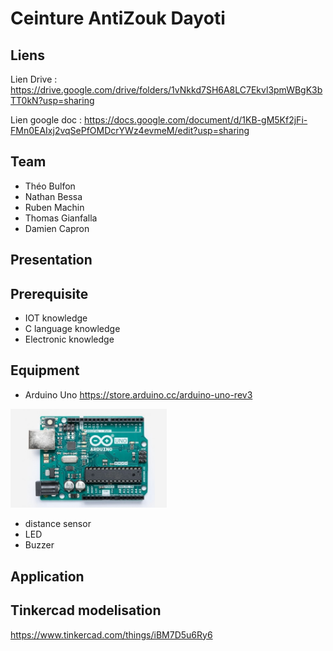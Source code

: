 #  Ceinture AntiZouk Dayoti

## Liens
Lien Drive : https://drive.google.com/drive/folders/1vNkkd7SH6A8LC7Ekvl3pmWBgK3bTT0kN?usp=sharing

Lien google doc : https://docs.google.com/document/d/1KB-gM5Kf2jFi-FMn0EAIxj2vqSePfOMDcrYWz4evmeM/edit?usp=sharing

## Team
* Théo Bulfon
* Nathan Bessa
* Ruben Machin
* Thomas Gianfalla
* Damien Capron

## Presentation


## Prerequisite
* IOT knowledge
* C language knowledge
* Electronic knowledge

## Equipment
* Arduino Uno
https://store.arduino.cc/arduino-uno-rev3
<img src="https://github.com/bibeul/ougadayoti/blob/master/images/arduino.jpg" alt="Arduino" width="250"/>


* distance sensor
* LED
* Buzzer

## Application

## Tinkercad modelisation
https://www.tinkercad.com/things/iBM7D5u6Ry6
